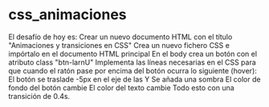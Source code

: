 # css_animaciones
El desafío de hoy es: Crear un nuevo documento HTML con el título "Animaciones y transiciones en CSS" Crea un nuevo fichero CSS e impórtalo en el documento HTML principal En el body crea un botón con el atributo class "btn-larnU" Implementa las líneas necesarias en el CSS para que cuando el ratón pase por encima del botón ocurra lo siguiente (hover): El botón se traslade -5px en el eje de las Y Se añada una sombra El color de fondo del botón cambie El color del texto cambie Todo esto con una transición de 0.4s.
